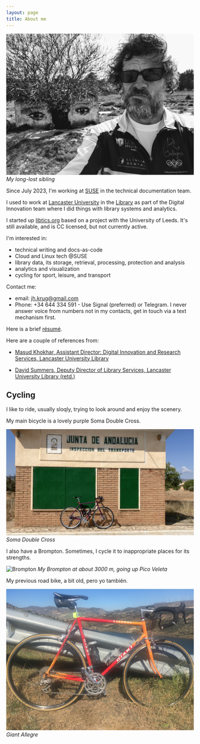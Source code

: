 ```yaml
---
layout: page
title: About me
---
```


[![My long-lost sibling](/public/images/jhk.jpg "My long-lost sibling")](/public/images/jhk.jpg) _My long-lost sibling_

Since July 2023, I'm working at [SUSE](https://suse.com) in the technical
documentation team.

I used to work at [Lancaster University](http://www.lancaster.ac.uk) in the
[Library](http://lancaster.ac.uk/library) as part of the Digital Innovation
team where I did things with library systems and analytics.

I started up [libtics.org](https://libtics.netlify.app) based on a project with
the University of Leeds. It's still available, and is CC licensed, but not
currently active.

I'm interested in:

- technical writing and docs-as-code
- Cloud and Linux tech @SUSE
- library data, its storage, retrieval, processing, protection and analysis
- analytics and visualization
- cycling for sport, leisure, and transport

Contact me:

- email: [jh.krug@gmail.com](mailto:jh.krug@gmail.com)
- Phone: +34 644 334 591 - Use Signal (preferred) or Telegram.
  I never answer voice from numbers not in my contacts, get in
  touch via a text mechanism first.

Here is a brief [résumé](/public/john-krug-r.pdf).

Here are a couple of references from:

- [Masud Khokhar, Assistant Director: Digital
  Innovation and Research Services, Lancaster University
  Library](/public/references/MK-JK-ref.pdf)

- [David Summers, Deputy Director of Library Services, Lancaster
  University Library (retd.)](/public/references/DS-JK-ref.pdf)

## Cycling

I like to ride, usually sloqly, trying to look around and enjoy the scenery.

My main bicycle is a lovely purple Soma Double Cross.

![Soma Double Cross](/public/images/sdc.jpg "Soma Double Cross")
_Soma Double Cross_

I also have a Brompton. Sometimes, I cycle it to inappropriate places for its
strengths.

![Brompton](/public/images/brompton.jpg "My Brompton at about 3000 m, going up Pico Veleta")
_My Brompton at about 3000 m, going up Pico Veleta_

My previous road bike, a bit old, pero yo también.

![Giant Allegre](/public/images/allegre.jpg "Giant Allegre")
_Giant Allegre_
